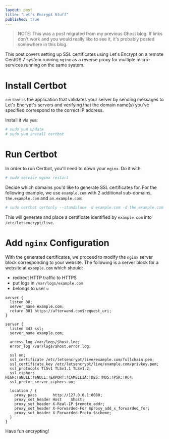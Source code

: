 ```yaml
---
layout: post
title: "Let's Encrypt Stuff"
published: true
---
```


> NOTE: This was a post migrated from my previous Ghost blog. If links don't work and you would really like to see it, it's probably posted somewhere in this blog.

This post covers setting up SSL certificates using Let's Encrypt on a remote CentOS 7 system running `nginx` as a reverse proxy for multiple micro-services running on the same system.

# Install Certbot
`certbot` is the application that validates your server by sending messages to Let's Encrypt's servers and verifying that the domain name(s) you've specified correspond to the correct IP address.

Install it via `yum`:
```bash
# sudo yum update
# sudo yum install certbot
```

# Run Certbot
In order to run Certbot, you'll need to down your `nginx`. Do it with:

```bash
# sudo service nginx restart
```

Decide which domains you'd like to generate SSL certificates for. For the following example, we use `example.com` with 2 additional sub-domains, `the.example.com` and `an.example.com`:

```bash
# sudo certbot certonly --standalone -d example.com -d the.example.com -d an.example.com
```

This will generate and place a certificate identified by `example.com` into `/etc/letsencrypt/live`.

# Add `nginx` Configuration
With the generated certificates, we proceed to modify the `nginx` server block corresponding to your website. The following is a server block for a website at `example.com` which should:

- redirect HTTP traffic to HTTPS 
- put logs in `/var/logs/example.com`
- belongs to user `u`

```nginx
server {
  listen 80;
  server_name example.com;
  return 301 https://afterwand.com$request_uri;
}

server {
  listen 443 ssl;
  server_name example.com;

  access_log /var/logs/$host.log;
  error_log /var/logs/$host.error.log;

  ssl on;
  ssl_certificate /etc/letsencrypt/live/example.com/fullchain.pem;
  ssl_certificate_key /etc/letsencrypt/live/example.com/privkey.pem;
  ssl_protocols TLSv1 TLSv1.1 TLSv1.2;
  ssl_ciphers HIGH:!aNULL:!eNULL:!EXPORT:!CAMELLIA:!DES:!MD5:!PSK:!RC4;
  ssl_prefer_server_ciphers on;

  location / {
    proxy_pass       http://127.0.0.1:8080;
    proxy_set_header Host    $host;
    proxy_set_header X-Real-IP $remote_addr;
    proxy_set_header X-Forwarded-For $proxy_add_x_forwarded_for;
    proxy_set_header X-Forwarded-Proto $scheme;
  }
}
```

Have fun encrypting!
